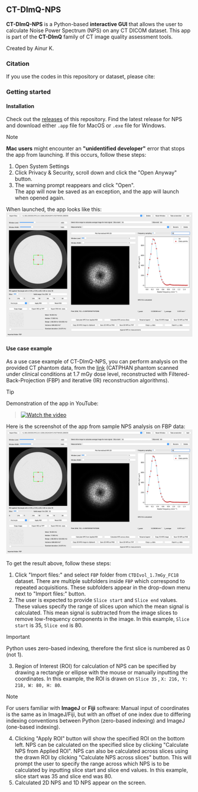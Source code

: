 ## CT-DImQ-NPS

**CT-DImQ-NPS** is a Python-based **interactive GUI** that allows the user to calculate Noise Power Spectrum (NPS) on any CT DICOM dataset. This app is part of the **CT-DImQ** family of CT image quality assessment tools.

Created by Ainur K.


### Citation

If you use the codes in this repository or dataset, please cite:

### Getting started

#### Installation

Check out the [releases](https://github.com/AK-CT-2025/CT-DImQ-CT-Image-quality-analysis-tools/releases) of this repository. Find the latest release for NPS and download either `.app` file for MacOS or `.exe` file for Windows.

> [!NOTE]
> **Mac users** might encounter an **"unidentified developer"** error that stops the app from launching. If this occurs, follow these steps: <br/>
> 1. Open System Settings
> 2. Click Privacy & Security, scroll down and click the "Open Anyway" button.
> 3. The warning prompt reappears and click "Open".<br/>
> The app will now be saved as an exception, and the app will launch when opened again.

When launched, the app looks like this:
![Screenshot of the app when launched](https://github.com/AK-CT-2025/CT-DImQ-CT-Image-quality-analysis-tools/blob/0df043c879485de07a7c916795fbd1dba58bc376/readme%20images/NPS/macos_CT-DImQ-NPS_screenshot.png)

#### Use case example
As a use case example of CT-DImQ-NPS, you can perform analysis on the provided CT phantom data, from the [link](https://github.com/AK-CT-2025/CT-DImQ-CT-Image-quality-analysis-tools/tree/4b3c55ee01a6be2cf165e7a13527aa604ac8f97b/Dataset/CATPHAN) (CATPHAN phantom scanned under clinical conditions at 1.7 mGy dose level, reconstructed with Filtered-Back-Projection (FBP) and iterative (IR) reconstruction algorithms).

>[!TIP]
>Demonstration of the app in YouTube:
>>[![Watch the video](https://img.youtube.com/vi/12os1_qhA9I/maxresdefault.jpg)](https://www.youtube.com/watch?v=12os1_qhA9I)

Here is the screenshot of the app from sample NPS analysis on FBP data: ![Screenshot of the app: sample NPS analysis](https://github.com/AK-CT-2025/CT-DImQ-CT-Image-quality-analysis-tools/blob/0df043c879485de07a7c916795fbd1dba58bc376/readme%20images/NPS/macos_CT-DImQ-NPS_screenshot.png)

To get the result above, follow these steps:
1. Click "Import files:" and select `FBP` folder from `CTDIvol_1.7mGy_FC18` dataset. There are multiple subfolders inside `FBP` which correspond to repeated acquisitions. These subfolders appear in the drop-down menu next to "Import files:" button.
2. The user is expected to provide `Slice start` and `Slice end` values. These values specify the range of slices upon which the mean signal is calculated. This mean signal is subtracted from the image slices to remove low-frequency components in the image. In this example, `Slice start` is 35, `Slice end` is 80.
> [!IMPORTANT]
> Python uses zero-based indexing, therefore the first slice is numbered as 0 (not 1).
3. Region of Interest (ROI) for calculation of NPS can be specified by drawing a rectangle or ellipse  with the mouse or manually inputting the coordinates. In this example, the ROI is drawn on `Slice 35` , `X: 216, Y: 218, W: 80, H: 80`. 
> [!NOTE]
> For users familiar with **ImageJ** or **Fiji** software: Manual input of coordinates is the same as in ImageJ/Fiji, but with an offset of one index due to differing indexing conventions between Python (zero-based indexing) and ImageJ (one-based indexing).

4. Clicking "Apply ROI" button will show the specified ROI on the bottom left. NPS can be calculated on the specified slice by clicking "Calculate NPS from Applied ROI". NPS can also be calculated across slices using the drawn ROI by clicking "Calculate NPS across slices" button. This will prompt the user to specify the range across which NPS is to be calculated by inputting slice start and slice end values. In this example, slice start was 35 and slice end was 80.
5.  Calculated 2D NPS and 1D NPS appear on the screen.




